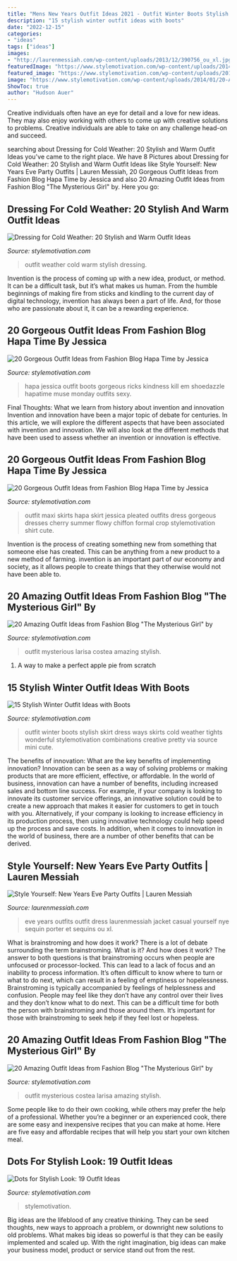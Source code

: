```yaml
---
title: "Mens New Years Outfit Ideas 2021 - Outfit Winter Boots Stylish Skirt Dress Ways Skirts Cold Weather Tights Wonderful Stylemotivation Combinations Creative Pretty Via Source Mini Cute"
description: "15 stylish winter outfit ideas with boots"
date: "2022-12-15"
categories:
- "ideas"
tags: ["ideas"]
images:
- "http://laurenmessiah.com/wp-content/uploads/2013/12/390756_ou_xl.jpg"
featuredImage: "https://www.stylemotivation.com/wp-content/uploads/2014/01/20-Gorgeous-Outfit-Ideas-from-Fashion-Blog-Hapa-Time-by-Jessica-20-620x925.jpg"
featured_image: "https://www.stylemotivation.com/wp-content/uploads/2014/01/20-Amazing-Outfit-Ideas-from-Fashion-Blog-The-Mysterious-Girl-by-Larisa-Costea-10-620x930.jpg"
image: "https://www.stylemotivation.com/wp-content/uploads/2014/01/20-Amazing-Outfit-Ideas-from-Fashion-Blog-The-Mysterious-Girl-by-Larisa-Costea-10-620x930.jpg"
ShowToc: true
author: "Hudson Auer"
---
```



Creative individuals often have an eye for detail and a love for new ideas. They may also enjoy working with others to come up with creative solutions to problems. Creative individuals are able to take on any challenge head-on and succeed.

	

		
searching about Dressing for Cold Weather: 20 Stylish and Warm Outfit Ideas you've came to the right place. We have 8 Pictures about Dressing for Cold Weather: 20 Stylish and Warm Outfit Ideas like Style Yourself: New Years Eve Party Outfits | Lauren Messiah, 20 Gorgeous Outfit Ideas from Fashion Blog Hapa Time by Jessica and also 20 Amazing Outfit Ideas from Fashion Blog &quot;The Mysterious Girl&quot; by. Here you go:
		
    
## Dressing For Cold Weather: 20 Stylish And Warm Outfit Ideas

<img loading=lazy src="https://www.stylemotivation.com/wp-content/uploads/2014/02/Dressing-for-Cold-Weather-20-Stylish-and-Warm-Outfit-Ideas-12-620x930.jpg" onerror="this.onerror=null;this.src='https://tse2.mm.bing.net/th?id=OIP.LkvgzHe5DbG7yrlTzDiVGgHaLH&amp;pid=15.1';" alt="Dressing for Cold Weather: 20 Stylish and Warm Outfit Ideas">

_Source: stylemotivation.com_

>outfit weather cold warm stylish dressing. 

	

Invention is the process of coming up with a new idea, product, or method. It can be a difficult task, but it’s what makes us human. From the humble beginnings of making fire from sticks and kindling to the current day of digital technology, invention has always been a part of life. And, for those who are passionate about it, it can be a rewarding experience.

    
## 20 Gorgeous Outfit Ideas From Fashion Blog Hapa Time By Jessica

<img loading=lazy src="https://www.stylemotivation.com/wp-content/uploads/2014/01/20-Gorgeous-Outfit-Ideas-from-Fashion-Blog-Hapa-Time-by-Jessica-20-620x925.jpg" onerror="this.onerror=null;this.src='https://tse4.mm.bing.net/th?id=OIP.JZjaoeaIdTpyblto8V3hOwHaLD&amp;pid=15.1';" alt="20 Gorgeous Outfit Ideas from Fashion Blog Hapa Time by Jessica">

_Source: stylemotivation.com_

>hapa jessica outfit boots gorgeous ricks kindness kill em shoedazzle hapatime muse monday outfits sexy. 

	

Final Thoughts: What we learn from history about invention and innovation
Invention and innovation have been a major topic of debate for centuries. In this article, we will explore the different aspects that have been associated with invention and innovation. We will also look at the different methods that have been used to assess whether an invention or innovation is effective.

    
## 20 Gorgeous Outfit Ideas From Fashion Blog Hapa Time By Jessica

<img loading=lazy src="https://www.stylemotivation.com/wp-content/uploads/2014/01/20-Gorgeous-Outfit-Ideas-from-Fashion-Blog-Hapa-Time-by-Jessica-14-620x926.jpg" onerror="this.onerror=null;this.src='https://tse2.mm.bing.net/th?id=OIP.mJXpoYwNW-CRRoy_QJSJjAHaLD&amp;pid=15.1';" alt="20 Gorgeous Outfit Ideas from Fashion Blog Hapa Time by Jessica">

_Source: stylemotivation.com_

>outfit maxi skirts hapa skirt jessica pleated outfits dress gorgeous dresses cherry summer flowy chiffon formal crop stylemotivation shirt cute. 

	

Invention is the process of creating something new from something that someone else has created. This can be anything from a new product to a new method of farming. invention is an important part of our economy and society, as it allows people to create things that they otherwise would not have been able to.

    
## 20 Amazing Outfit Ideas From Fashion Blog &quot;The Mysterious Girl&quot; By

<img loading=lazy src="https://www.stylemotivation.com/wp-content/uploads/2014/01/20-Amazing-Outfit-Ideas-from-Fashion-Blog-The-Mysterious-Girl-by-Larisa-Costea-12-620x930.jpg" onerror="this.onerror=null;this.src='https://tse2.mm.bing.net/th?id=OIP.ZrmkdcNQc1yAZFOJ-QQ16gHaLH&amp;pid=15.1';" alt="20 Amazing Outfit Ideas from Fashion Blog &quot;The Mysterious Girl&quot; by">

_Source: stylemotivation.com_

>outfit mysterious larisa costea amazing stylish. 

	

1. A way to make a perfect apple pie from scratch 

    
## 15 Stylish Winter Outfit Ideas With Boots

<img loading=lazy src="https://www.stylemotivation.com/wp-content/uploads/2013/12/15-Stylish-Winter-Outfit-Ideas-with-Boots-5.jpg" onerror="this.onerror=null;this.src='https://tse1.mm.bing.net/th?id=OIP.kuyC2Lrff-GrIXXj_uVH3AHaK3&amp;pid=15.1';" alt="15 Stylish Winter Outfit Ideas with Boots">

_Source: stylemotivation.com_

>outfit winter boots stylish skirt dress ways skirts cold weather tights wonderful stylemotivation combinations creative pretty via source mini cute. 

	

The benefits of innovation: What are the key benefits of implementing innovation?
Innovation can be seen as a way of solving problems or making products that are more efficient, effective, or affordable. In the world of business, innovation can have a number of benefits, including increased sales and bottom line success. For example, if your company is looking to innovate its customer service offerings, an innovative solution could be to create a new approach that makes it easier for customers to get in touch with you. Alternatively, if your company is looking to increase efficiency in its production process, then using innovative technology could help speed up the process and save costs. In addition, when it comes to innovation in the world of business, there are a number of other benefits that can be derived.

    
## Style Yourself: New Years Eve Party Outfits | Lauren Messiah

<img loading=lazy src="http://laurenmessiah.com/wp-content/uploads/2013/12/390756_ou_xl.jpg" onerror="this.onerror=null;this.src='https://tse3.mm.bing.net/th?id=OIP.cFl7UN4baTjRjtqmD120GAHaLH&amp;pid=15.1';" alt="Style Yourself: New Years Eve Party Outfits | Lauren Messiah">

_Source: laurenmessiah.com_

>eve years outfits outfit dress laurenmessiah jacket casual yourself nye sequin porter et sequins ou xl. 

	

What is brainstroming and how does it work?
There is a lot of debate surrounding the term brainstroming. What is it? And how does it work? The answer to both questions is that brainstroming occurs when people are unfocused or processor-locked. This can lead to a lack of focus and an inability to process information. It’s often difficult to know where to turn or what to do next, which can result in a feeling of emptiness or hopelessness.
Brainstroming is typically accompanied by feelings of helplessness and confusion. People may feel like they don’t have any control over their lives and they don’t know what to do next. This can be a difficult time for both the person with brainstroming and those around them. It’s important for those with brainstroming to seek help if they feel lost or hopeless.

    
## 20 Amazing Outfit Ideas From Fashion Blog &quot;The Mysterious Girl&quot; By

<img loading=lazy src="https://www.stylemotivation.com/wp-content/uploads/2014/01/20-Amazing-Outfit-Ideas-from-Fashion-Blog-The-Mysterious-Girl-by-Larisa-Costea-10-620x930.jpg" onerror="this.onerror=null;this.src='https://tse1.mm.bing.net/th?id=OIP.Y3jOI9oO3tpFMXBvh1z2kQHaLH&amp;pid=15.1';" alt="20 Amazing Outfit Ideas from Fashion Blog &quot;The Mysterious Girl&quot; by">

_Source: stylemotivation.com_

>outfit mysterious costea larisa amazing stylish. 

	

Some people like to do their own cooking, while others may prefer the help of a professional. Whether you’re a beginner or an experienced cook, there are some easy and inexpensive recipes that you can make at home. Here are five easy and affordable recipes that will help you start your own kitchen meal.

    
## Dots For Stylish Look: 19 Outfit Ideas

<img loading=lazy src="https://www.stylemotivation.com/wp-content/uploads/2013/12/Dots-for-Stylish-Look-19-Outfit-Ideas-6-620x909.jpg" onerror="this.onerror=null;this.src='https://tse4.mm.bing.net/th?id=OIP.MTNdeHeO4H5_lGpT3ltSigHaK2&amp;pid=15.1';" alt="Dots for Stylish Look: 19 Outfit Ideas">

_Source: stylemotivation.com_

>stylemotivation. 

	

Big ideas are the lifeblood of any creative thinking. They can be seed thoughts, new ways to approach a problem, or downright new solutions to old problems. What makes big ideas so powerful is that they can be easily implemented and scaled up. With the right imagination, big ideas can make your business model, product or service stand out from the rest.

